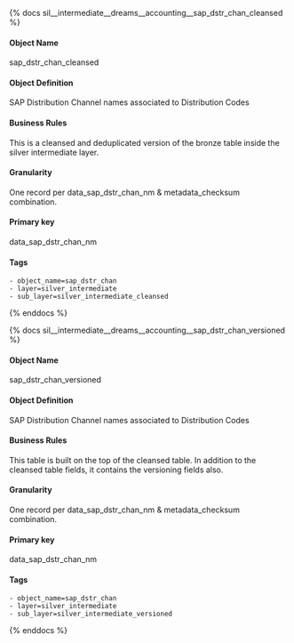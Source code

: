 {% docs sil__intermediate__dreams__accounting__sap_dstr_chan_cleansed %}

#### Object Name
sap_dstr_chan_cleansed

#### Object Definition
SAP Distribution Channel names associated to Distribution Codes

#### Business Rules
This is a cleansed and deduplicated version of the bronze table inside the silver intermediate layer.

#### Granularity
One record per data_sap_dstr_chan_nm & metadata_checksum combination.

#### Primary key
data_sap_dstr_chan_nm

#### Tags
    - object_name=sap_dstr_chan
    - layer=silver_intermediate
    - sub_layer=silver_intermediate_cleansed

{% enddocs %}

{% docs sil__intermediate__dreams__accounting__sap_dstr_chan_versioned %}

#### Object Name
sap_dstr_chan_versioned

#### Object Definition
SAP Distribution Channel names associated to Distribution Codes

#### Business Rules
This table is built on the top of the cleansed table. In addition to the cleansed table fields, it contains the versioning fields also.

#### Granularity
One record per data_sap_dstr_chan_nm & metadata_checksum combination.

#### Primary key
data_sap_dstr_chan_nm

#### Tags
    - object_name=sap_dstr_chan
    - layer=silver_intermediate
    - sub_layer=silver_intermediate_versioned

{% enddocs %}